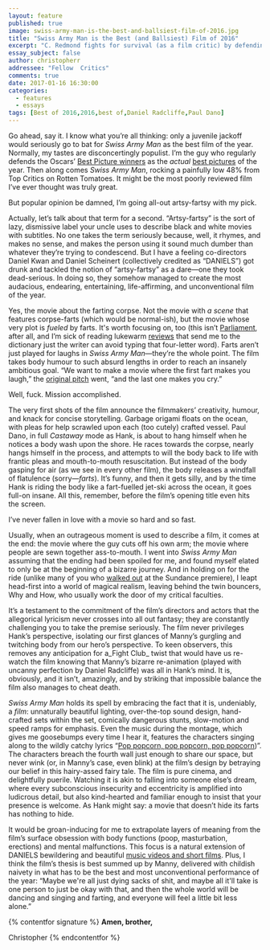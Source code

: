 ```yaml
---
layout: feature
published: true
image: swiss-army-man-is-the-best-and-ballsiest-film-of-2016.jpg
title: "Swiss Army Man is the Best (and Ballsiest) Film of 2016"
excerpt: "C. Redmond fights for survival (as a film critic) by defending the multi-faceted <em>Swiss Army Man</em>."
essay_subject: false
author: christopherr
addressee: "Fellow  Critics"
comments: true
date: 2017-01-16 16:30:00
categories:
  - features
  - essays
tags: [Best of 2016,2016,best of,Daniel Radcliffe,Paul Dano]
---
```

Go ahead, say it. I know what you’re all thinking: only a juvenile jackoff would seriously go to bat for _Swiss Army Man_ as the best film of the year. Normally, my tastes are disconcertingly populist. I’m the guy who regularly defends the Oscars’ [Best Picture winners](http://www.dearcastandcrew.com/content/2012/3/2/the-artist.html) as the _actual_ [best pictures](http://www.dearcastandcrew.com/content/2012/9/12/argo.html) of the year. Then along comes _Swiss Army Man_, rocking a painfully low 48% from Top Critics on Rotten Tomatoes. It might be the most poorly reviewed film I’ve ever thought was truly great. 

But popular opinion be damned, I’m going all-out artsy-fartsy with my pick.

Actually, let’s talk about that term for a second. “Artsy-fartsy” is the sort of lazy, dismissive label your uncle uses to describe black and white movies with subtitles. No one takes the term seriously because, well, it rhymes, and makes no sense, and makes the person using it sound much dumber than whatever they’re trying to condescend. But I have a feeling co-directors Daniel Kwan and Daniel Scheinert (collectively credited as “DANIELS”) got drunk and tackled the notion of “artsy-fartsy” as a dare—one they took dead-serious. In doing so, they somehow managed to create the most audacious, endearing, entertaining, life-affirming, and unconventional film of the year. 

Yes, the movie about the farting corpse. Not the movie with _a scene_ that features corpse-farts (which would be normal-ish), but the movie whose very plot is _fueled_ by farts. It's worth focusing on, too (this isn’t [Parliament](http://www.bbc.com/news/world-us-canada-38037187), after all, and I’m sick of reading lukewarm [reviews](http://variety.com/2016/film/reviews/swiss-army-man-film-review-1201685807/) that send me to the dictionary just the writer can avoid typing that four-letter word). Farts aren’t just played for laughs in _Swiss Army Man_—they’re the whole point. The film takes body humour to such absurd lengths in order to reach an insanely ambitious goal. “We want to make a movie where the first fart makes you laugh,” the [original pitch](https://www.youtube.com/watch?v=MyPbLmXYxTs) went, “and the last one makes you cry.”  

Well, fuck. Mission accomplished.

The very first shots of the film announce the filmmakers’ creativity, humour, and knack for concise storytelling. Garbage origami floats on the ocean, with pleas for help scrawled upon each (too cutely) crafted vessel. Paul Dano, in full _Castaway_ mode as Hank, is about to hang himself when he notices a body wash upon the shore. He races towards the corpse, nearly hangs himself in the process, and attempts to will the body back to life with frantic pleas and mouth-to-mouth resuscitation. But instead of the body gasping for air (as we see in every other film), the body releases a windfall of flatulence (sorry—_farts_). It’s funny, and then it gets silly, and by the time Hank is riding the body like a fart-fuelled jet-ski across the ocean, it goes full-on insane. All this, remember, before the film’s opening title even hits the screen.

I’ve never fallen in love with a movie so hard and so fast.

Usually, when an outrageous moment is used to describe a film, it comes at the end: the movie where the guy cuts off his own arm; the movie where people are sewn together ass-to-mouth. I went into _Swiss Army Man_ assuming that the ending had been spoiled for me, and found myself elated to only be at the beginning of a bizarre journey. And in holding on for the ride (unlike many of you who [walked out](http://variety.com/2016/film/news/daniel-radcliffe-farting-corpse-swiss-army-man-1201686756/) at the Sundance premiere), I leapt head-first into a world of magical realism, leaving behind the twin bouncers, Why and How, who usually work the door of my critical faculties. 

It’s a testament to the commitment of the film’s directors and actors that the allegorical lyricism never crosses into all out fantasy; they are constantly challenging you to take the premise seriously. The film never privileges Hank’s perspective, isolating our first glances of Manny’s gurgling and twitching body from our hero’s perspective. To keen observers, this removes any anticipation for a_Fight Club_ twist that would have us re-watch the film knowing that Manny’s bizarre re-animation (played with uncanny perfection by Daniel Radcliffe) was all in Hank’s mind. It is, obviously, and it isn’t, amazingly, and by striking that impossible balance the film also manages to cheat death. 

_Swiss Army Man_ holds its spell by embracing the fact that it is, undeniably, a _film_: unnaturally beautiful lighting, over-the-top sound design, hand-crafted sets within the set, comically dangerous stunts, slow-motion and speed ramps for emphasis. Even the music during the montage, which gives me goosebumps every time I hear it, features the characters singing along to the wildly catchy lyrics “[Pop popcorn, pop popcorn, pop popcorn](https://www.youtube.com/watch?v=fh8qNRp55rQ))”. The characters breach the fourth wall just enough to share our space, but never wink (or, in Manny’s case, even blink) at the film’s design by betraying our belief in this hairy-assed fairy tale. The film is pure cinema, and delightfully puerile. Watching it is akin to falling into someone else’s dream, where every subconscious insecurity and eccentricity is amplified into ludicrous detail, but also kind-hearted and familiar enough to insist that your presence is welcome. As Hank might say: a movie that doesn’t hide its farts has nothing to hide. 

It would be groan-inducing for me to extrapolate layers of meaning from the film’s surface obsession with body functions (poop, masturbation, erections) and mental malfunctions. This focus is a natural extension of DANIELS bewildering and beautiful [music videos and short films](http://www.danieldaniel.us/). Plus, I think the film’s thesis is best summed up by Manny, delivered with childish naivety in what has to be the best and most unconventional performance of the year: “Maybe we're all just dying sacks of shit, and maybe all it'll take is one person to just be okay with that, and then the whole world will be dancing and singing and farting, and everyone will feel a little bit less alone.”

{% contentfor signature %}
**Amen, brother,**

Christopher
{% endcontentfor %}